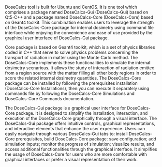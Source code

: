 DoseCalcs tool is built for Ubuntu and CentOS. It is one tool which comprises a package named DoseCalcs-Gui (DoseCalcs-Gui) based on Qt5-C++ and a package named DoseCalcs-Core (DoseCalcs-Core) based on Geant4 toolkit. This combination enables users to leverage the strength of the DoseCalcs-Core package for internal dosimetry using command file interface while enjoying the convenience and ease of use provided by the graphical user interface of DoseCalcs-Gui package.

Core package is based on Geant4 toolkit, which is a set of physics libraries coded in C++ that serve to solve physics problems concerning the transport of radiation in matter using the Monte Carlo method. The DoseCalcs-Core implements these functionalities to simulate the internal dosimetry scenarious. It allows the study of interaction of radiation emitted from a region source with the matter filling all other body regions in order to score the related internal dosimetry quantities. The DoseCalcs-Core package can be installed by following the prerequisites installation (DoseCalcs-Core Installations), then you can execute it separately using commands file by following the DoseCalcs-Core Simulations and DoseCalcs-Core Commands documentation.

The DoseCalcs-Gui package is a graphical user interface for DoseCalcs-Core package. It is designed to simplify the installation, interaction, and execution of the DoseCalcs-Core graphically through a visual interface. The DoseCalcs-Gui package offers intuitive controls, graphical representations, and interactive elements that enhance the user experience. Users can easily navigate through various DoseCalcs-Gui tabs to: install DoseCalcs-Core prerequisites, build DoseCalcs-Core package; save configuration; add simulation inputs; monitor the progress of simulation; visualize results, and access additional functionalities through the graphical interface. It simplifies the usage of DoseCalcs-Core for users who are more comfortable with graphical interfaces or prefer a visual representation of their work.
